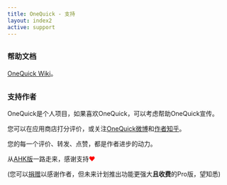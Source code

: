 ```yaml
---
title: OneQuick - 支持
layout: index2
active: support
---
```


<style>
h3 {
	margin-top: 30px;
}
</style>


### 帮助文档

<a href="https://github.com/OneQuick/OneQuick.net/wiki" target="_blank">OneQuick Wiki</a>。

### 支持作者

OneQuick是个人项目，如果喜欢OneQuick，可以考虑帮助OneQuick宣传。

您可以在应用商店打分评价，或关注<a href="http://weibo.com/onequick" target="_blank">OneQuick微博</a>和<a href="https://www.zhihu.com/people/xxxjin" target="_blank">作者知乎</a>。

您的每一个评价、转发、点赞，都是作者进步的动力。

从<a href="https://github.com/XUJINKAI/OneQuick" target="_blank">AHK版</a>一路走来，感谢支持<span style="color: red;">❤</span>

(您可以<a href="http://xujinkai.net/donate" target="_blank">捐赠</a>以感谢作者，但未来计划推出功能更强大**且收费**的Pro版，望知悉)
